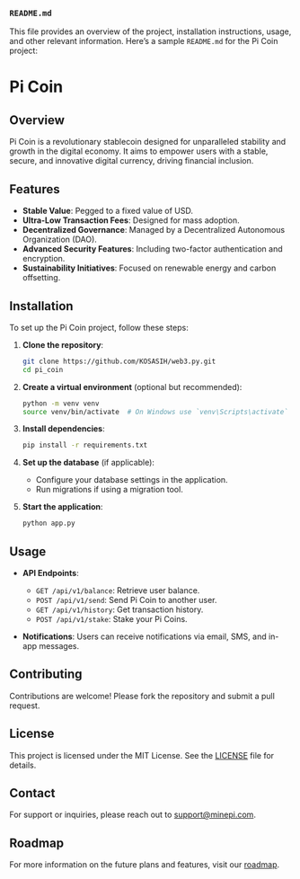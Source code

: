 ### `README.md`

This file provides an overview of the project, installation instructions, usage, and other relevant information. Here’s a sample `README.md` for the Pi Coin project:

# Pi Coin

## Overview
Pi Coin is a revolutionary stablecoin designed for unparalleled stability and growth in the digital economy. It aims to empower users with a stable, secure, and innovative digital currency, driving financial inclusion.

## Features
- **Stable Value**: Pegged to a fixed value of USD.
- **Ultra-Low Transaction Fees**: Designed for mass adoption.
- **Decentralized Governance**: Managed by a Decentralized Autonomous Organization (DAO).
- **Advanced Security Features**: Including two-factor authentication and encryption.
- **Sustainability Initiatives**: Focused on renewable energy and carbon offsetting.

## Installation

To set up the Pi Coin project, follow these steps:

1. **Clone the repository**:
   ```bash
   git clone https://github.com/KOSASIH/web3.py.git
   cd pi_coin
   ```

2. **Create a virtual environment** (optional but recommended):
   ```bash
   python -m venv venv
   source venv/bin/activate  # On Windows use `venv\Scripts\activate`
   ```

3. **Install dependencies**:
   ```bash
   pip install -r requirements.txt
   ```

4. **Set up the database** (if applicable):
   - Configure your database settings in the application.
   - Run migrations if using a migration tool.

5. **Start the application**:
   ```bash
   python app.py
   ```

## Usage

- **API Endpoints**:
  - `GET /api/v1/balance`: Retrieve user balance.
  - `POST /api/v1/send`: Send Pi Coin to another user.
  - `GET /api/v1/history`: Get transaction history.
  - `POST /api/v1/stake`: Stake your Pi Coins.

- **Notifications**: Users can receive notifications via email, SMS, and in-app messages.

## Contributing

Contributions are welcome! Please fork the repository and submit a pull request.

## License

This project is licensed under the MIT License. See the [LICENSE](LICENSE) file for details.

## Contact

For support or inquiries, please reach out to [support@minepi.com](mailto:support@minepi.com).

## Roadmap

For more information on the future plans and features, visit our [roadmap](https://roadmap.minepi.com).

